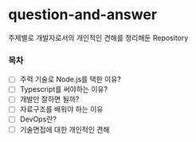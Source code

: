 # question-and-answer
주제별로 개발자로서의 개인적인 견해를 정리해둔 Repository

### 목차

- [ ] 주력 기술로 Node.js를 택한 이유?
- [ ] Typescript를 써야하는 이유?
- [ ] 개발만 잘하면 될까?
- [ ] 자료구조를 배워야 하는 이유
- [ ] DevOps란?
- [ ] 기술면접에 대한 개인적인 견해
